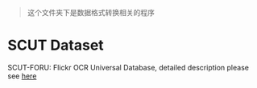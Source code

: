 > 这个文件夹下是数据格式转换相关的程序

# SCUT Dataset
SCUT-FORU: Flickr OCR Universal Database, detailed description please see [here](https://github.com/HCIILAB/SCUT_FORU_DB_Release)

#

